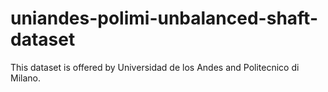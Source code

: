 # uniandes-polimi-unbalanced-shaft-dataset
This dataset is offered by Universidad de los Andes and Politecnico di Milano.
